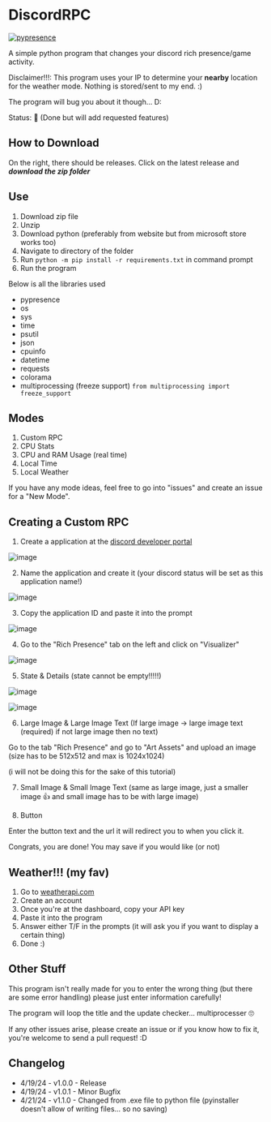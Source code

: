 # DiscordRPC
[![pypresence](https://img.shields.io/badge/using-pypresence-00bb88.svg?style=for-the-badge&logo=discord&logoWidth=20)](https://github.com/qwertyquerty/pypresence)

A simple python program that changes your discord rich presence/game activity. 

Disclaimer!!!: This program uses your IP to determine your **nearby** location for the weather mode. Nothing is stored/sent to my end. :)

The program will bug you about it though... D:

Status: 🔵 (Done but will add requested features)

## How to Download
On the right, there should be releases. Click on the latest release and __***download the zip folder***__


## Use
1. Download zip file
2. Unzip
3. Download python (preferably from website but from microsoft store works too)
4. Navigate to directory of the folder
5. Run ```python -m pip install -r requirements.txt``` in command prompt
6. Run the program

Below is all the libraries used

- pypresence
- os
- sys
- time
- psutil
- json
- cpuinfo
- datetime
- requests
- colorama
- multiprocessing (freeze support)  ```from multiprocessing import freeze_support```

## Modes

1. Custom RPC
2. CPU Stats
3. CPU and RAM Usage (real time)
4. Local Time
5. Local Weather

If you have any mode ideas, feel free to go into "issues" and create an issue for a "New Mode".

## Creating a Custom RPC

1. Create a application at the [discord developer portal](https://discord.com/developers/applications)

![image](https://github.com/deR0R0/DiscordRPC/assets/126121919/7f2cff0a-be77-4405-b09d-907c6254d3b0)

2. Name the application and create it (your discord status will be set as this application name!)

![image](https://github.com/deR0R0/DiscordRPC/assets/126121919/e416cf42-1337-442d-a24f-bb7e7784f7ce)

3. Copy the application ID and paste it into the prompt

![image](https://github.com/deR0R0/DiscordRPC/assets/126121919/cd050fcc-1e77-4058-9eb8-f853fdd2c839)

4. Go to the "Rich Presence" tab on the left and click on "Visualizer"

![image](https://github.com/deR0R0/DiscordRPC/assets/126121919/790541ae-18cf-4eba-9cfd-80bc9b84d796)

5. State & Details (state cannot be empty!!!!!)

![image](https://github.com/deR0R0/DiscordRPC/assets/126121919/71114849-98c2-4832-bd6f-2cb11ce5de1e)

![image](https://github.com/deR0R0/DiscordRPC/assets/126121919/f2495544-9eab-4704-b3ea-bd2930cf4d07)

6. Large Image & Large Image Text (If large image -> large image text (required) if not large image then no text)

Go to the tab "Rich Presence" and go to "Art Assets" and upload an image (size has to be 512x512 and max is 1024x1024)

(i will not be doing this for the sake of this tutorial)

7. Small Image & Small Image Text (same as large image, just a smaller image 👍 and small image has to be with large image)

8. Button

Enter the button text and the url it will redirect you to when you click it.


Congrats, you are done! You may save if you would like (or not)


## Weather!!! (my fav)

1. Go to [weatherapi.com](https://www.weatherapi.com/)
2. Create an account
3. Once you're at the dashboard, copy your API key
4. Paste it into the program
5. Answer either T/F in the prompts (it will ask you if you want to display a certain thing)
6. Done :)

## Other Stuff

This program isn't really made for you to enter the wrong thing (but there are some error handling) please just enter information carefully!

The program will loop the title and the update checker... multiprocesser 🙄

If any other issues arise, please create an issue or if you know how to fix it, you're welcome to send a pull request! :D


## Changelog

- 4/19/24 - v1.0.0 - Release
- 4/19/24 - v1.0.1 - Minor Bugfix
- 4/21/24 - v1.1.0 - Changed from .exe file to python file (pyinstaller doesn't allow of writing files... so no saving)

  
